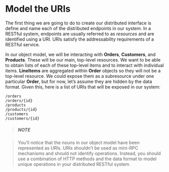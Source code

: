 # Model the URIs


The first thing we are going to do to create our distributed interface is define and name each of the distributed endpoints in our system. In a RESTful system, endpoints are usually referred to as *resources* and are identified using a URI. URIs satisfy the addressability requirements of a RESTful service.


In our object model, we will be interacting with **Orders**, **Customers**, and **Products**. These will be our main, top-level resources. We want to be able to obtain lists of each of these top-level items and to interact with individual items. **LineItems** are aggregated within **Order** objects so they will not be a top-level resource. We could expose them as a subresource under one particular **Order**, but for now, let’s assume they are hidden by the data format. Given this, here is a list of URIs that will be exposed in our system:

```
/orders
/orders/{id}
/products
/products/{id}
/customers
/customers/{id}
```


> ##### NOTE

> You’ll notice that the nouns in our object model have been represented as URIs. URIs shouldn’t be used as mini-RPC mechanisms and should not identify operations. Instead, you should use a combination of HTTP methods and the data format to model unique operations in your distributed RESTful system.